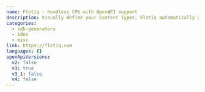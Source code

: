 ```yaml
---
name: Flotiq - headless CMS with OpenAPI support
description: Visually define your Content Types, Flotiq automatically generates your own OpenAPI v3 compatible endpoints, SDKs and Postman collections.
categories:
  - sdk-generators
  - ides
  - misc
link: https://flotiq.com
languages: {}
openApiVersions:
  v2: false
  v3: true
  v3_1: false
  v4: false
---
```

